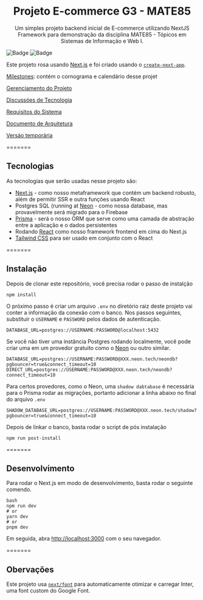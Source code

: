 <h1 align="center">Projeto E-commerce G3 - MATE85</h1>

<p align="center">Um simples projeto backend inicial de E-commerce utilizando NextJS Framework para demonstração da disciplina MATE85 - Tópicos em Sistemas de Informação e Web I.</p>

![Badge](https://img.shields.io/badge/next.js-000000?style=for-the-badge&logo=nextdotjs&logoColor=white)
![Badge](https://img.shields.io/badge/-ReactJs-61DAFB?logo=react&logoColor=white&style=for-the-badge)

Este projeto rosa usando [Next.js](https://nextjs.org/) e foi criado usando o [`create-next-app`](https://github.com/vercel/next.js/tree/canary/packages/create-next-app).

[Milestones](https://github.com/Murphyly/mate85_ecommerce/milestones): contém o cornograma e calendário desse projet

[Gerenciamento do Projeto](https://github.com/users/Murphyly/projects/1/views/5)

[Discussóes de Tecnologia](https://docs.google.com/document/d/1tNxArLmMkERyDy5abB3Fn9LJSFUgh1vAFx1bBVsxzfc/edit?usp=drive_link)

[Requisitos do Sistema](https://github.com/Murphyly/mate85_ecommerce/wiki/System-requirements)

[Documento de Arquitetura](https://github.com/Murphyly/mate85_ecommerce/wiki/Arquitetura)

[Versáo temporária](https://mate85-ecommerce-al48yqkxf-shirkit.vercel.app/product)


=======
## Tecnologias

As tecnologias que serão usadas nesse projeto são:

- [Next.js](https://nextjs.org/) - como nosso metaframework que contém um backend robusto, além de permitir SSR e outra funções usando React
- Postgres SQL (running at [Neon](https://neon.tech/) - como nossa database, mas provavelmente será migrado para o Firebase
- [Prisma](https://www.prisma.io/) - será o nosso ORM que serve como uma camada de abstração entre a aplicação e o dados persistentes
- Rodando [React](https://react.dev/) como nosso framework frontend em cima do Next.js
- [Tailwind CSS](https://tailwindcss.com/) para ser usado em conjunto com o React


=======
## Instalação

Depois de clonar este repositório, você precisa rodar o passo de instalção

```
npm install
```

O próximo passo é criar um arquivo `.env` no diretório raiz deste projeto vai conter a informação da conexão com o banco. Nos passos seguintes, substituir o `USERNAME` e `PASSWORD` pelos dados de autenticação.

```
DATABASE_URL=postgres://USERNAME:PASSWORD@localhost:5432
```

Se você não tiver uma instância Postgres rodando localmente, você pode criar uma em um provedor gratuito como o [Neon](https://neon.tech/) ou outro similar.
 
```
DATABASE_URL=postgres://USERNAME:PASSWORD@XXX.neon.tech/neondb?pgbouncer=true&connect_timeout=10
DIRECT_URL=postgres://USERNAME:PASSWORD@XXX.neon.tech/neondb?connect_timeout=10
```

Para certos provedores, como o Neon, uma `shadow dabtabase` é necessária para o Prisma rodar as migrações, portanto adicionar a linha abaixo no final do arquivo `.env`

```
SHADOW_DATABASE_URL=postgres://USERNAME:PASSWORD@XXX.neon.tech/shadow?pgbouncer=true&connect_timeout=10
```

Depois de linkar o banco, basta rodar o script de pós instalação


```
npm run post-install
```

=======
## Desenvolvimento

Para rodar o Next.js em modo de desenvolvimento, basta rodar o seguinte comendo.

```
bash
npm run dev
# or
yarn dev
# or
pnpm dev
```

Em seguida, abra [http://localhost:3000](http://localhost:3000) com o seu navegador.

=======
## Obervações

Este projeto usa [`next/font`](https://nextjs.org/docs/basic-features/font-optimization) para automaticamente otimizar e carregar Inter, uma font custom do Google Font.

